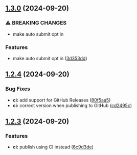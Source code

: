 

## [1.3.0](https://github.com/nerd-coder/svelte-zod-form/compare/1.2.4...1.3.0) (2024-09-20)


### ⚠ BREAKING CHANGES

* make auto submit opt in

### Features

* make auto submit opt in ([3d353dd](https://github.com/nerd-coder/svelte-zod-form/commit/3d353dd7e1f42da620a3639b7961072343d5233a))

## [1.2.4](https://github.com/nerd-coder/svelte-zod-form/compare/1.2.3...1.2.4) (2024-09-20)


### Bug Fixes

* **ci:** add support for GitHub Releases ([80f5aa5](https://github.com/nerd-coder/svelte-zod-form/commit/80f5aa5b5bff77a657cd7f1f6b9da47e0493913c))
* **ci:** correct version when publishing to GitHub ([cd2495c](https://github.com/nerd-coder/svelte-zod-form/commit/cd2495ca0a6f05faec0d65647f4cd8e3b385e54d))

## [1.2.3](https://github.com/nerd-coder/svelte-zod-form/compare/1.2.2...1.2.3) (2024-09-20)


### Features

* **ci:** publish using CI instead ([6c9d3de](https://github.com/nerd-coder/svelte-zod-form/commit/6c9d3de26245258dcbcc43da437d49a6ee8d135e))

